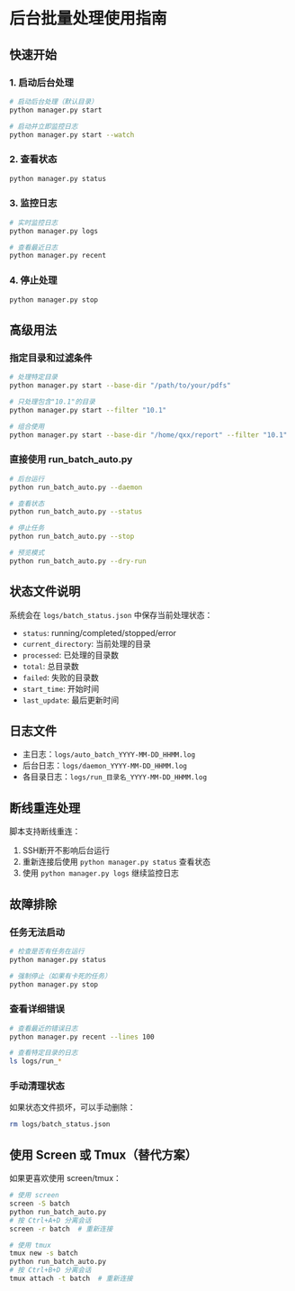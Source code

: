# 后台批量处理使用指南

## 快速开始

### 1. 启动后台处理
```bash
# 启动后台处理（默认目录）
python manager.py start

# 启动并立即监控日志
python manager.py start --watch
```

### 2. 查看状态
```bash
python manager.py status
```

### 3. 监控日志
```bash
# 实时监控日志
python manager.py logs

# 查看最近日志
python manager.py recent
```

### 4. 停止处理
```bash
python manager.py stop
```

## 高级用法

### 指定目录和过滤条件
```bash
# 处理特定目录
python manager.py start --base-dir "/path/to/your/pdfs"

# 只处理包含"10.1"的目录
python manager.py start --filter "10.1"

# 组合使用
python manager.py start --base-dir "/home/qxx/report" --filter "10.1"
```

### 直接使用 run_batch_auto.py
```bash
# 后台运行
python run_batch_auto.py --daemon

# 查看状态
python run_batch_auto.py --status

# 停止任务
python run_batch_auto.py --stop

# 预览模式
python run_batch_auto.py --dry-run
```

## 状态文件说明

系统会在 `logs/batch_status.json` 中保存当前处理状态：
- `status`: running/completed/stopped/error
- `current_directory`: 当前处理的目录
- `processed`: 已处理的目录数
- `total`: 总目录数
- `failed`: 失败的目录数
- `start_time`: 开始时间
- `last_update`: 最后更新时间

## 日志文件

- 主日志：`logs/auto_batch_YYYY-MM-DD_HHMM.log`
- 后台日志：`logs/daemon_YYYY-MM-DD_HHMM.log`
- 各目录日志：`logs/run_目录名_YYYY-MM-DD_HHMM.log`

## 断线重连处理

脚本支持断线重连：
1. SSH断开不影响后台运行
2. 重新连接后使用 `python manager.py status` 查看状态
3. 使用 `python manager.py logs` 继续监控日志

## 故障排除

### 任务无法启动
```bash
# 检查是否有任务在运行
python manager.py status

# 强制停止（如果有卡死的任务）
python manager.py stop
```

### 查看详细错误
```bash
# 查看最近的错误日志
python manager.py recent --lines 100

# 查看特定目录的日志
ls logs/run_*
```

### 手动清理状态
如果状态文件损坏，可以手动删除：
```bash
rm logs/batch_status.json
```

## 使用 Screen 或 Tmux（替代方案）

如果更喜欢使用 screen/tmux：

```bash
# 使用 screen
screen -S batch
python run_batch_auto.py
# 按 Ctrl+A+D 分离会话
screen -r batch  # 重新连接

# 使用 tmux
tmux new -s batch
python run_batch_auto.py
# 按 Ctrl+B+D 分离会话
tmux attach -t batch  # 重新连接
```
